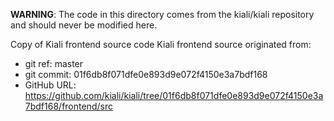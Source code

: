 **WARNING**: The code in this directory comes from the kiali/kiali repository and should never be modified here.

Copy of Kiali frontend source code
Kiali frontend source originated from:
* git ref:    master
* git commit: 01f6db8f071dfe0e893d9e072f4150e3a7bdf168
* GitHub URL: https://github.com/kiali/kiali/tree/01f6db8f071dfe0e893d9e072f4150e3a7bdf168/frontend/src
